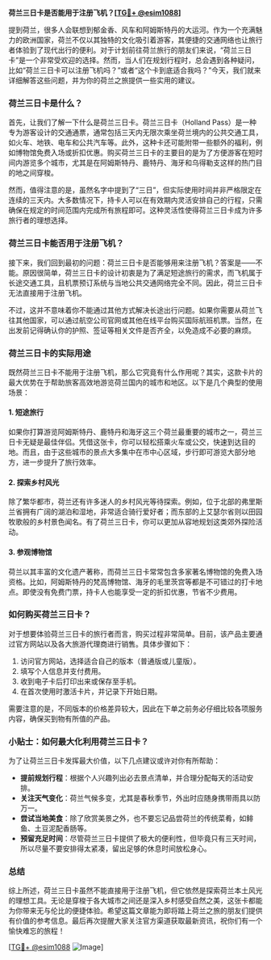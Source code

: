 **荷兰三日卡是否能用于注册飞机？[[TG💪+ @esim1088](https://t.me/s/esim1088)]**

提到荷兰，很多人会联想到郁金香、风车和阿姆斯特丹的大运河。作为一个充满魅力的欧洲国家，荷兰不仅以其独特的文化吸引着游客，其便捷的交通网络也让旅行者体验到了现代出行的便利。对于计划前往荷兰旅行的朋友们来说，“荷兰三日卡”是一个非常受欢迎的选择。然而，当人们在规划行程时，总会遇到各种疑问，比如“荷兰三日卡可以注册飞机吗？”或者“这个卡到底适合我吗？”今天，我们就来详细解答这些问题，并为你的荷兰之旅提供一些实用的建议。

### 荷兰三日卡是什么？

首先，让我们了解一下什么是荷兰三日卡。荷兰三日卡（Holland Pass）是一种专为游客设计的交通通票，通常包括三天内无限次乘坐荷兰境内的公共交通工具，如火车、地铁、电车和公共汽车等。此外，这种卡还可能附带一些额外的福利，例如博物馆免费入场或折扣优惠。购买荷兰三日卡的主要目的是为了方便游客在短时间内游览多个城市，尤其是在阿姆斯特丹、鹿特丹、海牙和乌得勒支这样的热门目的地之间穿梭。

然而，值得注意的是，虽然名字中提到了“三日”，但实际使用时间并非严格限定在连续的三天内。大多数情况下，持卡人可以在有效期内灵活安排自己的行程，只需确保在规定的时间范围内完成所有旅程即可。这种灵活性使得荷兰三日卡成为许多旅行者的理想选择。

### 荷兰三日卡能否用于注册飞机？

接下来，我们回到最初的问题：荷兰三日卡是否能够用来注册飞机？答案是——不能。原因很简单，荷兰三日卡的设计初衷是为了满足短途旅行的需求，而飞机属于长途交通工具，且机票预订系统与当地公共交通网络完全不同。因此，荷兰三日卡无法直接用于注册飞机。

不过，这并不意味着你不能通过其他方式解决长途出行问题。如果你需要从荷兰飞往其他国家，可以通过航空公司官网或其他在线平台购买国际航班机票。当然，在出发前记得确认你的护照、签证等相关文件是否齐全，以免造成不必要的麻烦。

### 荷兰三日卡的实际用途

既然荷兰三日卡不能用于注册飞机，那么它究竟有什么作用呢？其实，这款卡片的最大优势在于帮助旅客高效地游览荷兰国内的城市和地区。以下是几个典型的使用场景：

#### 1. 短途旅行
如果你打算游览阿姆斯特丹、鹿特丹和海牙这三个荷兰最重要的城市之一，荷兰三日卡无疑是最佳伴侣。凭借这张卡，你可以轻松搭乘火车或公交，快速到达目的地。而且，由于这些城市的景点大多集中在市中心区域，步行即可游览大部分地方，进一步提升了旅行效率。

#### 2. 探索乡村风光
除了繁华都市，荷兰还有许多迷人的乡村风光等待探索。例如，位于北部的弗里斯兰省拥有广阔的湖泊和湿地，非常适合骑行爱好者；而东部的上艾瑟尔省则以田园牧歌般的乡村景色闻名。有了荷兰三日卡，你可以更加从容地规划这类郊外探险活动。

#### 3. 参观博物馆
荷兰以其丰富的文化遗产著称，而荷兰三日卡常常包含多家著名博物馆的免费入场资格。比如，阿姆斯特丹的梵高博物馆、海牙的毛里茨宫等都是不可错过的打卡地点。即使没有免费门票，持卡人也能享受一定的折扣优惠，节省不少费用。

### 如何购买荷兰三日卡？

对于想要体验荷兰三日卡的旅行者而言，购买过程非常简单。目前，该产品主要通过官方网站以及各大旅游代理商进行销售。具体步骤如下：

1. 访问官方网站，选择适合自己的版本（普通版或儿童版）。
2. 填写个人信息并支付费用。
3. 收到电子卡后打印出来或保存至手机。
4. 在首次使用时激活卡片，并记录下开始日期。

需要注意的是，不同版本的价格差异较大，因此在下单之前务必仔细比较各项服务内容，确保买到物有所值的产品。

### 小贴士：如何最大化利用荷兰三日卡？

为了让荷兰三日卡发挥最大价值，以下几点建议或许对你有所帮助：

- **提前规划行程**：根据个人兴趣列出必去景点清单，并合理分配每天的活动安排。
- **关注天气变化**：荷兰气候多变，尤其是春秋季节，外出时应随身携带雨具以防万一。
- **尝试当地美食**：除了欣赏美景之外，也不要忘记品尝荷兰的传统菜肴，如鲱鱼、土豆泥配香肠等。
- **预留充足时间**：尽管荷兰三日卡提供了极大的便利性，但毕竟只有三天时间，所以尽量不要安排得太紧凑，留出足够的休息时间放松身心。

### 总结

综上所述，荷兰三日卡虽然不能直接用于注册飞机，但它依然是探索荷兰本土风光的理想工具。无论是穿梭于各大城市之间还是深入乡村感受自然之美，这张卡都能为你带来无与伦比的便捷体验。希望这篇文章能为即将踏上荷兰之旅的朋友们提供有价值的参考信息。最后再次提醒大家关注官方渠道获取最新资讯，祝你们有一个愉快难忘的旅程！

[[TG💪+ @esim1088](https://t.me/s/esim1088) ![Image](https://i.postimg.cc/4NQfJmqS/Snipaste-2025-05-13-00-14-12.png)]